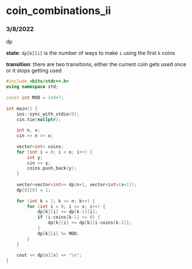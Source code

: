 # coin_combinations_ii
### 3/8/2022
dp

**state**: `dp[k][i]` is the number of ways to make `i` using the first `k` coins

**transition**: there are two transitions, either the current coin gets used once or it stops getting used

```cpp
#include <bits/stdc++.h>
using namespace std;
 
const int MOD = 1e9+7;
 
int main() {
    ios::sync_with_stdio(0);
    cin.tie(nullptr);
 
    int n, x;
    cin >> n >> x;
 
    vector<int> coins;
    for (int i = 0; i < n; i++) {
        int y;
        cin >> y;
        coins.push_back(y);
    }
 
    vector<vector<int>> dp(n+1, vector<int>(x+1));
    dp[0][0] = 1;
 
    for (int k = 1; k <= n; k++) {
        for (int i = 0; i <= x; i++) {
            dp[k][i] += dp[k-1][i];
            if (i-coins[k-1] >= 0) {
                dp[k][i] += dp[k][i-coins[k-1]];
            }
            dp[k][i] %= MOD;
        }
    }
 
    cout << dp[n][x] << "\n";
}
```
